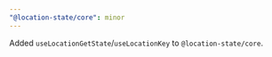 ```yaml
---
"@location-state/core": minor
---
```


Added `useLocationGetState`/`useLocationKey` to `@location-state/core`.

